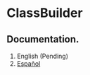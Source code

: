 
# ClassBuilder

## Documentation.

1. English (Pending)
2. [Español](http://thenlabs.org/docs/class-builder/master/es/index.html)
